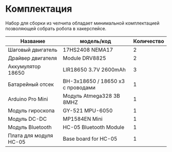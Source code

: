 Комплектация
===

Набор для сборки из челчипа обладает минимальной комплектацией позволяющей собрать робота в хакерспейсе.

Название | модель/код | Количество
--- | --- | ---
Шаговый двигатель | 17HS2408 NEMA17 | 2	
Драйвер двигателя | Module DRV8825 | 2	
Аккумулятор 18650 | LIR18650 3.7V 2600mAh | 3	
Батарейный отсек | BH-3x18650 / 18650 x3 с проводами | 1	
Arduino Pro Mini | Модуль Atmega328 3В 8MHZ | 1
Модуль гироскопа | GY-521 MPU-6050 | 1
Модуль DC-DC | MP1584EN Mini | 1
Модуль Bluetooth | HC-05 Bluetooth Module | 1
Плата для модуля HC-05 | Base board for HC-05 | 1	


